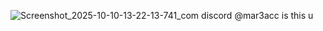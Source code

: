 ![Screenshot_2025-10-10-13-22-13-741_com discord](https://github.com/user-attachments/assets/8fda2741-d9f9-4a26-b9ac-27af27fdf0bc)
@mar3acc is this u
